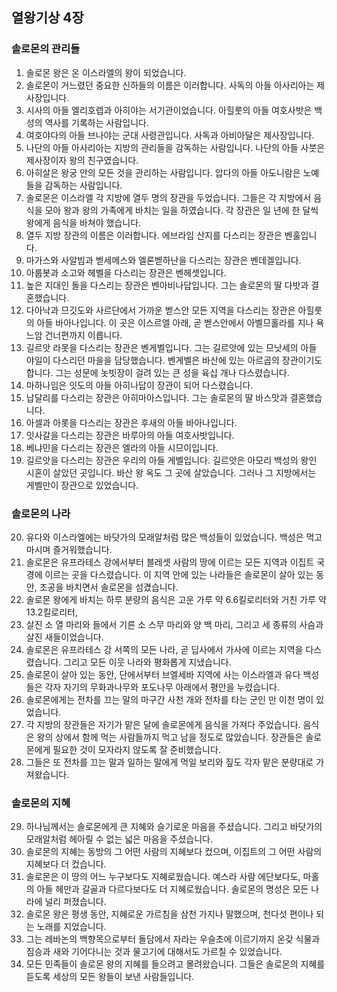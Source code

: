 ## 열왕기상 4장

### 솔로몬의 관리들
1. 솔로몬 왕은 온 이스라엘의 왕이 되었습니다.
2. 솔로몬이 거느렸던 중요한 신하들의 이름은 이러합니다. 사독의 아들 아사리아는 제사장입니다.
3. 시사의 아들 엘리호렙과 아히야는 서기관이었습니다. 아힐룻의 아들 여호사밧은 백성의 역사를 기록하는 사람입니다.
4. 여호야다의 아들 브나야는 군대 사령관입니다. 사독과 아비아달은 제사장입니다.
5. 나단의 아들 아사리아는 지방의 관리들을 감독하는 사람입니다. 나단의 아들 사붓은 제사장이자 왕의 친구였습니다.
6. 아히살은 왕궁 안의 모든 것을 관리하는 사람입니다. 압다의 아들 아도니람은 노예들을 감독하는 사람입니다.
7. 솔로몬은 이스라엘 각 지방에 열두 명의 장관을 두었습니다. 그들은 각 지방에서 음식을 모아 왕과 왕의 가족에게 바치는 일을 하였습니다. 각 장관은 일 년에 한 달씩 왕에게 음식을 바쳐야 했습니다.
8. 열두 지방 장관의 이름은 이러합니다. 에브라임 산지를 다스리는 장관은 벤훌입니다.
9. 마가스와 사알빔과 벧세메스와 엘론벧하난을 다스리는 장관은 벤데겔입니다.
10. 아룹봇과 소고와 헤벨을 다스리는 장관은 벤헤셋입니다.
11. 높은 지대인 돌을 다스리는 장관은 벤아비나답입니다. 그는 솔로몬의 딸 다밧과 결혼했습니다.
12. 다아낙과 므깃도와 사르단에서 가까운 벧스안 모든 지역을 다스리는 장관은 아힐룻의 아들 바아나입니다. 이 곳은 이스르엘 아래, 곧 벧스안에서 아벨므홀라를 지나 욕느암 건너편까지 이릅니다.
13. 길르앗 라못을 다스리는 장관은 벤게벨입니다. 그는 길르앗에 있는 므낫세의 아들 야일이 다스리던 마을을 담당했습니다. 벤게벨은 바산에 있는 아르곱의 장관이기도 합니다. 그는 성문에 놋빗장이 걸려 있는 큰 성을 육십 개나 다스렸습니다.
14. 마하나임은 잇도의 아들 아히나답이 장관이 되어 다스렸습니다.
15. 납달리를 다스리는 장관은 아히마아스입니다. 그는 솔로몬의 딸 바스맛과 결혼했습니다.
16. 아셀과 아롯을 다스리는 장관은 후새의 아들 바아나입니다.
17. 잇사갈을 다스리는 장관은 바루아의 아들 여호사밧입니다.
18. 베냐민을 다스리는 장관은 엘라의 아들 시므이입니다.
19. 길르앗을 다스리는 장관은 우리의 아들 게벨입니다. 길르앗은 아모리 백성의 왕인 시혼이 살았던 곳입니다. 바산 왕 옥도 그 곳에 살았습니다. 그러나 그 지방에서는 게벨만이 장관으로 있었습니다.
### 솔로몬의 나라
20. 유다와 이스라엘에는 바닷가의 모래알처럼 많은 백성들이 있었습니다. 백성은 먹고 마시며 즐거워했습니다.
21. 솔로몬은 유프라테스 강에서부터 블레셋 사람의 땅에 이르는 모든 지역과 이집트 국경에 이르는 곳을 다스렸습니다. 이 지역 안에 있는 나라들은 솔로몬이 살아 있는 동안, 조공을 바치면서 솔로몬을 섬겼습니다.
22. 솔로몬 왕에게 바치는 하루 분량의 음식은 고운 가루 약 6.6킬로리터와 거친 가루 약 13.2킬로리터,
23. 살진 소 열 마리와 들에서 기른 소 스무 마리와 양 백 마리, 그리고 세 종류의 사슴과 살진 새들이었습니다.
24. 솔로몬은 유프라테스 강 서쪽의 모든 나라, 곧 딥사에서 가사에 이르는 지역을 다스렸습니다. 그리고 모든 이웃 나라와 평화롭게 지냈습니다.
25. 솔로몬이 살아 있는 동안, 단에서부터 브엘세바 지역에 사는 이스라엘과 유다 백성들은 각자 자기의 무화과나무와 포도나무 아래에서 평안을 누렸습니다.
26. 솔로몬에게는 전차를 끄는 말의 마구간 사천 개와 전차를 타는 군인 만 이천 명이 있었습니다.
27. 각 지방의 장관들은 자기가 맡은 달에 솔로몬에게 음식을 가져다 주었습니다. 음식은 왕의 상에서 함께 먹는 사람들까지 먹고 남을 정도로 많았습니다. 장관들은 솔로몬에게 필요한 것이 모자라지 않도록 잘 준비했습니다.
28. 그들은 또 전차를 끄는 말과 일하는 말에게 먹일 보리와 짚도 각자 맡은 분량대로 가져왔습니다.
### 솔로몬의 지혜
29. 하나님께서는 솔로몬에게 큰 지혜와 슬기로운 마음을 주셨습니다. 그리고 바닷가의 모래알처럼 헤아릴 수 없는 넓은 마음을 주셨습니다.
30. 솔로몬의 지혜는 동방의 그 어떤 사람의 지혜보다 컸으며, 이집트의 그 어떤 사람의 지혜보다 더 컸습니다.
31. 솔로몬은 이 땅의 어느 누구보다도 지혜로웠습니다. 예스라 사람 에단보다도, 마홀의 아들 헤만과 갈골과 다르다보다도 더 지혜로웠습니다. 솔로몬의 명성은 모든 나라에 널리 퍼졌습니다.
32. 솔로몬 왕은 평생 동안, 지혜로운 가르침을 삼천 가지나 말했으며, 천다섯 편이나 되는 노래를 지었습니다.
33. 그는 레바논의 백향목으로부터 돌담에서 자라는 우슬초에 이르기까지 온갖 식물과 짐승과 새와 기어다니는 것과 물고기에 대해서도 가르칠 수 있었습니다.
34. 모든 민족들이 솔로몬 왕의 지혜를 들으려고 몰려왔습니다. 그들은 솔로몬의 지혜를 듣도록 세상의 모든 왕들이 보낸 사람들입니다.